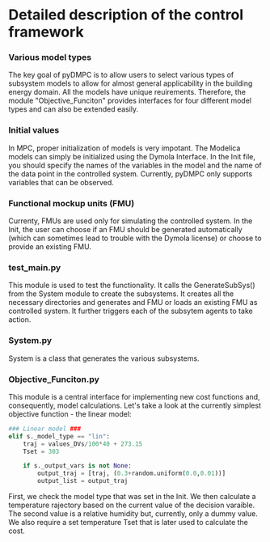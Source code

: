 # Detailed description of the control framework

### Various model types
The key goal of pyDMPC is to allow users to select various types of subsystem
models to allow for almost general applicability in the building energy
domain. All the models have unique reuirements. Therefore, the module
"Objective_Funciton" provides interfaces for four different model types and can
also be extended easily.

### Initial values
In MPC, proper initialization of models is very impotant. The Modelica models
can simply be initialized using the Dymola Interface. In the Init file, you
should specify the names of the variables in the model and the name of the
data point in the controlled system. Currently, pyDMPC only supports variables
that can be observed.

### Functional mockup units (FMU)
Currenty, FMUs are used only for simulating the controlled system. In the Init,
the user can choose if an FMU should be generated automatically (which can
sometimes lead to trouble with the Dymola license) or choose to provide an
existing FMU.

### test_main.py
This module is used to test the functionality. It calls the GenerateSubSys()
from the System module to create the subsystems. It creates all the necessary
directories and generates and FMU or loads an existing FMU as controlled system.
It further triggers each of the subsytem agents to take action.

### System.py
System is a class that generates the various subsystems.

### Objective_Funciton.py
This module is a central interface for implementing new cost functions and,
consequently, model calculations. Let's take a look at the currently
simplest objective function - the linear model:

``` Python
### Linear model ###
elif s._model_type == "lin":
    traj = values_DVs/100*40 + 273.15
    Tset = 303

    if s._output_vars is not None:
        output_traj = [traj, (0.3+random.uniform(0.0,0.01))]
        output_list = output_traj
```

First, we check the model type that was set in the Init. We then calculate a
temperature rajectory based on the current value of the decision varaible.
The second value is a relative humidity but, currently, only a dummy value.
We also require a set temperature Tset that is later used to calculate the
cost.
